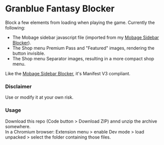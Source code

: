 # Granblue Fantasy Blocker  
Block a few elements from loading when playing the game.
Currently the following:  
- The Mobage sidebar javascript file (imported from my [Mobage Sidebar Blocker](https://github.com/MizaGBF/Mobage-Sidebar-Blocker)).  
- The Shop menu Premium Pass and "Featured" images, rendering the button invisible.  
- The Shop menu Separator images, resulting in a more compact shop menu.  
  
Like the [Mobage Sidebar Blocker](https://github.com/MizaGBF/Mobage-Sidebar-Blocker), it's Manifest V3 compliant.  
  
### Disclaimer  
Use or modify it at your own risk.
  
### Usage  
Download this repo (Code button > Download ZIP) annd unzip the archive somewhere.  
In a Chromium browser: Extension menu > enable Dev mode > load unpacked > select the folder containing those files.  